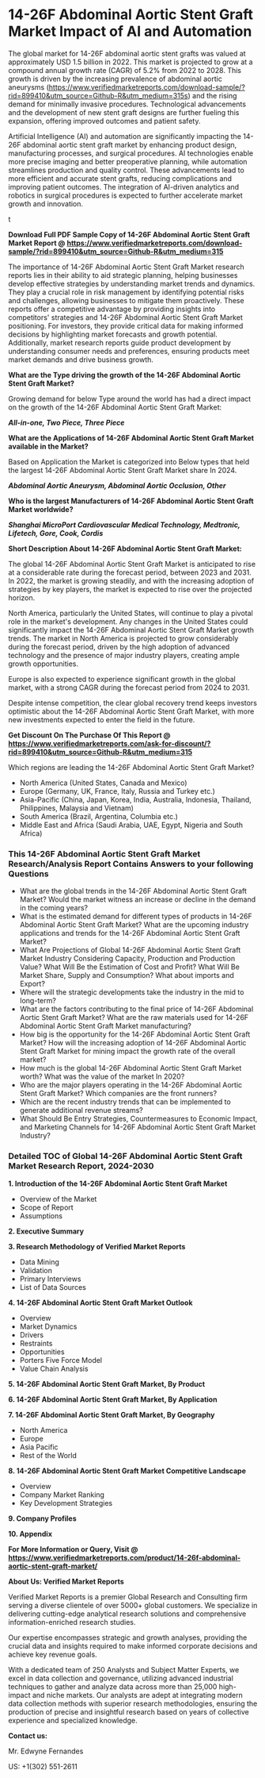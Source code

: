 <meta name="title" content="Global 14-26F Abdominal Aortic Stent Graft Market Impact of AI and Automation"><meta name="description" content="The global market for 14-26F abdominal aortic stent grafts was valued at approximately USD 1.5 billion in 2022. This market is projected to grow at a compound annual g"><meta name="title" content="14-26F Abdominal Aortic Stent Graft Market Size, Share, Scope, Trends, Growth, Opportunities, Analysis, Forecast"><h1>14-26F Abdominal Aortic Stent Graft Market Impact of AI and Automation</h1><p>The global market for 14-26F abdominal aortic stent grafts was valued at approximately USD 1.5 billion in 2022. This market is projected to grow at a compound annual growth rate (CAGR) of 5.2% from 2022 to 2028. This growth is driven by the increasing prevalence of abdominal aortic aneurysms (https://www.verifiedmarketreports.com/download-sample/?rid=899410&utm_source=Github-R&utm_medium=315s) and the rising demand for minimally invasive procedures. Technological advancements and the development of new stent graft designs are further fueling this expansion, offering improved outcomes and patient safety.</p><p>Artificial Intelligence (AI) and automation are significantly impacting the 14-26F abdominal aortic stent graft market by enhancing product design, manufacturing processes, and surgical procedures. AI technologies enable more precise imaging and better preoperative planning, while automation streamlines production and quality control. These advancements lead to more efficient and accurate stent grafts, reducing complications and improving patient outcomes. The integration of AI-driven analytics and robotics in surgical procedures is expected to further accelerate market growth and innovation.</p>t</p><p id="" class=""><strong>Download Full PDF Sample Copy of 14-26F Abdominal Aortic Stent Graft Market Report @ <a href="https://www.verifiedmarketreports.com/download-sample/?rid=899410&utm_source=Github-R&utm_medium=315" target="_blank">https://www.verifiedmarketreports.com/download-sample/?rid=899410&utm_source=Github-R&utm_medium=315</a></strong></p><p>The importance of&nbsp;14-26F Abdominal Aortic Stent Graft Market research reports lies in their ability to aid strategic planning, helping businesses develop effective strategies by understanding market trends and dynamics. They play a crucial role in risk management by identifying potential risks and challenges, allowing businesses to mitigate them proactively. These reports offer a competitive advantage by providing insights into competitors' strategies and 14-26F Abdominal Aortic Stent Graft Market positioning. For investors, they provide critical data for making informed decisions by highlighting market forecasts and growth potential. Additionally, market research reports guide product development by understanding consumer needs and preferences, ensuring products meet market demands and drive business growth.</p><p><strong>What are the&nbsp;Type driving the growth of the 14-26F Abdominal Aortic Stent Graft Market?</strong></p><p id="" class="">Growing demand for below Type around the world has had a direct impact on the growth of the 14-26F Abdominal Aortic Stent Graft Market:</p><em><strong>All-in-one, Two Piece, Three Piece</strong></em></p><strong>What are the&nbsp;Applications&nbsp;of 14-26F Abdominal Aortic Stent Graft Market available in the Market?</strong></p><p id="" class="">Based on Application the Market is categorized into Below types that held the largest 14-26F Abdominal Aortic Stent Graft Market share In 2024.</p><em><strong>Abdominal Aortic Aneurysm, Abdominal Aortic Occlusion, Other</strong></em></p><strong>Who is the largest Manufacturers of 14-26F Abdominal Aortic Stent Graft Market worldwide?</strong></p><p><em><strong>Shanghai MicroPort Cardiovascular Medical Technology, Medtronic, Lifetech, Gore, Cook, Cordis</strong></em></p><p id="" class=""><strong>Short Description About 14-26F Abdominal Aortic Stent Graft Market:</strong></p><p>The global 14-26F Abdominal Aortic Stent Graft Market is anticipated to rise at a considerable rate during the forecast period, between 2023 and 2031. In 2022, the market is growing steadily, and with the increasing adoption of strategies by key players, the market is expected to rise over the projected horizon.</p><p>North America, particularly the United States, will continue to play a pivotal role in the market's development. Any changes in the United States could significantly impact the 14-26F Abdominal Aortic Stent Graft Market growth trends. The market in North America is projected to grow considerably during the forecast period, driven by the high adoption of advanced technology and the presence of major industry players, creating ample growth opportunities.</p><p>Europe is also expected to experience significant growth in the global market, with a strong CAGR during the forecast period from 2024 to 2031.</p><p>Despite intense competition, the clear global recovery trend keeps investors optimistic about the 14-26F Abdominal Aortic Stent Graft Market, with more new investments expected to enter the field in the future.</p><p id="" class=""><strong>Get Discount On The Purchase Of This Report @ <a href="https://www.verifiedmarketreports.com/ask-for-discount/?rid=899410&utm_source=Github-R&utm_medium=315" target="_blank">https://www.verifiedmarketreports.com/ask-for-discount/?rid=899410&utm_source=Github-R&utm_medium=315</a></strong></p>Which regions are leading the 14-26F Abdominal Aortic Stent Graft Market?</p><ul><li>North America (United States, Canada and Mexico)</li><li>Europe (Germany, UK, France, Italy, Russia and Turkey etc.)</li><li>Asia-Pacific (China, Japan, Korea, India, Australia, Indonesia, Thailand, Philippines, Malaysia and Vietnam)</li><li>South America (Brazil, Argentina, Columbia etc.)</li><li>Middle East and Africa (Saudi Arabia, UAE, Egypt, Nigeria and South Africa)</li></ul><h3 id="" class="">This 14-26F Abdominal Aortic Stent Graft Market Research/Analysis Report Contains Answers to your following Questions</h3><ul><li>What are the global trends in the 14-26F Abdominal Aortic Stent Graft Market? Would the market witness an increase or decline in the demand in the coming years?</li><li>What is the estimated demand for different types of products in 14-26F Abdominal Aortic Stent Graft Market? What are the upcoming industry applications and trends for the 14-26F Abdominal Aortic Stent Graft Market?</li><li>What Are Projections of Global 14-26F Abdominal Aortic Stent Graft Market Industry Considering Capacity, Production and Production Value? What Will Be the Estimation of Cost and Profit? What Will Be Market Share, Supply and Consumption? What about imports and Export?</li><li>Where will the strategic developments take the industry in the mid to long-term?</li><li>What are the factors contributing to the final price of 14-26F Abdominal Aortic Stent Graft Market? What are the raw materials used for 14-26F Abdominal Aortic Stent Graft Market manufacturing?</li><li>How big is the opportunity for the 14-26F Abdominal Aortic Stent Graft Market? How will the increasing adoption of 14-26F Abdominal Aortic Stent Graft Market for mining impact the growth rate of the overall market?</li><li>How much is the global 14-26F Abdominal Aortic Stent Graft Market worth? What was the value of the market In 2020?</li><li>Who are the major players operating in the 14-26F Abdominal Aortic Stent Graft Market? Which companies are the front runners?</li><li>Which are the recent industry trends that can be implemented to generate additional revenue streams?</li><li>What Should Be Entry Strategies, Countermeasures to Economic Impact, and Marketing Channels for 14-26F Abdominal Aortic Stent Graft Market Industry?</li></ul><h3 id="" class="">Detailed TOC of Global 14-26F Abdominal Aortic Stent Graft Market Research Report, 2024-2030</h3><p id="" class=""><strong>1. Introduction of the 14-26F Abdominal Aortic Stent Graft Market</strong></p><ul><li>Overview of the Market</li><li>Scope of Report</li><li>Assumptions</li></ul><p id="" class=""><strong>2. Executive Summary</strong></p><p id="" class=""><strong>3. Research Methodology of Verified Market Reports</strong></p><ul><li>Data Mining</li><li>Validation</li><li>Primary Interviews</li><li>List of Data Sources</li></ul><p id="" class=""><strong>4. 14-26F Abdominal Aortic Stent Graft Market Outlook</strong></p><ul><li>Overview</li><li>Market Dynamics</li><li>Drivers</li><li>Restraints</li><li>Opportunities</li><li>Porters Five Force Model</li><li>Value Chain Analysis</li></ul><p id="" class=""><strong>5. 14-26F Abdominal Aortic Stent Graft Market, By Product</strong></p><p id="" class=""><strong>6. 14-26F Abdominal Aortic Stent Graft Market, By Application</strong></p><p id="" class=""><strong>7. 14-26F Abdominal Aortic Stent Graft Market, By Geography</strong></p><ul><li>North America</li><li>Europe</li><li>Asia Pacific</li><li>Rest of the World</li></ul><p id="" class=""><strong>8. 14-26F Abdominal Aortic Stent Graft Market Competitive Landscape</strong></p><ul><li>Overview</li><li>Company Market Ranking</li><li>Key Development Strategies</li></ul><p id="" class=""><strong>9. Company Profiles</strong></p><p id="" class=""><strong>10. Appendix</strong></p><p id="" class=""><strong>For More Information or Query, Visit @ <a href="https://www.verifiedmarketreports.com/product/14-26f-abdominal-aortic-stent-graft-market/" target="_blank">https://www.verifiedmarketreports.com/product/14-26f-abdominal-aortic-stent-graft-market/</a></strong></p><p id="" class=""><strong>About Us: Verified Market Reports</strong></p><p id="" class="">Verified Market Reports is a premier Global Research and Consulting firm serving a diverse clientele of over 5000+ global customers. We specialize in delivering cutting-edge analytical research solutions and comprehensive information-enriched research studies.</p><p id="" class="">Our expertise encompasses strategic and growth analyses, providing the crucial data and insights required to make informed corporate decisions and achieve key revenue goals.</p><p id="" class="">With a dedicated team of 250 Analysts and Subject Matter Experts, we excel in data collection and governance, utilizing advanced industrial techniques to gather and analyze data across more than 25,000 high-impact and niche markets. Our analysts are adept at integrating modern data collection methods with superior research methodologies, ensuring the production of precise and insightful research based on years of collective experience and specialized knowledge.</p><p id="" class=""><strong>Contact us:</strong></p><p id="" class="">Mr. Edwyne Fernandes</p><p id="" class="">US: +1(302) 551-2611</p>